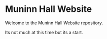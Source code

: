 <!--
SPDX-FileCopyrightText: 2025 Catalan Lover

SPDX-License-Identifier: CC-BY-SA-4.0
-->

# Muninn Hall Website

Welcome to the Muninn Hall Website repository.

Its not much at this time but its a start.